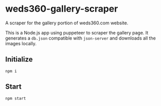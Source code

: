 # weds360-gallery-scraper

A scraper for the gallery portion of weds360.com website.

This is a Node.js app using puppeteer to scraper the gallery page.
It generates a `db.json` compatible with `json-server` and downloads all the images locally.

## Initialize

`npm i`

## Start

`npm start`
